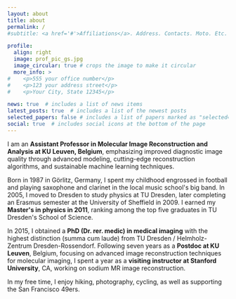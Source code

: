 ```yaml
---
layout: about
title: about
permalink: /
#subtitle: <a href='#'>Affiliations</a>. Address. Contacts. Moto. Etc.

profile:
  align: right
  image: prof_pic_gs.jpg
  image_circular: true # crops the image to make it circular
  more_info: >
#    <p>555 your office number</p>
#    <p>123 your address street</p>
#    <p>Your City, State 12345</p>

news: true  # includes a list of news items
latest_posts: true  # includes a list of the newest posts
selected_papers: false # includes a list of papers marked as "selected={true}"
social: true  # includes social icons at the bottom of the page
---
```


I am an **Assistant Professor in Molecular Image Reconstruction and Analysis at KU Leuven, Belgium**, emphasizing improved diagnostic image quality through advanced modeling, cutting-edge reconstruction algorithms, and sustainable machine learning techniques. 

Born in 1987 in Görlitz, Germany, I spent my childhood engrossed in football and playing saxophone and clarinet in the local music school's big band. In 2005, I moved to Dresden to study physics at TU Dresden, later completing an Erasmus semester at the University of Sheffield in 2009. I earned my **Master's in physics in 2011**, ranking among the top five graduates in TU Dresden's School of Science.

In 2015, I obtained a **PhD (Dr. rer. medic) in medical imaging** with the highest distinction (summa cum laude) from TU Dresden / Helmholz-Zentrum Dresden-Rossendorf.
Following seven years as a **Postdoc at KU Leuven**, Belgium, focusing on advanced image reconstruction techniques for molecular imaging, I spent a year as a **visiting instructor at Stanford University**, CA, working on sodium MR image reconstruction.

In my free time, I enjoy hiking, photography, cycling, as well as supporting the San Francisco 49ers.
